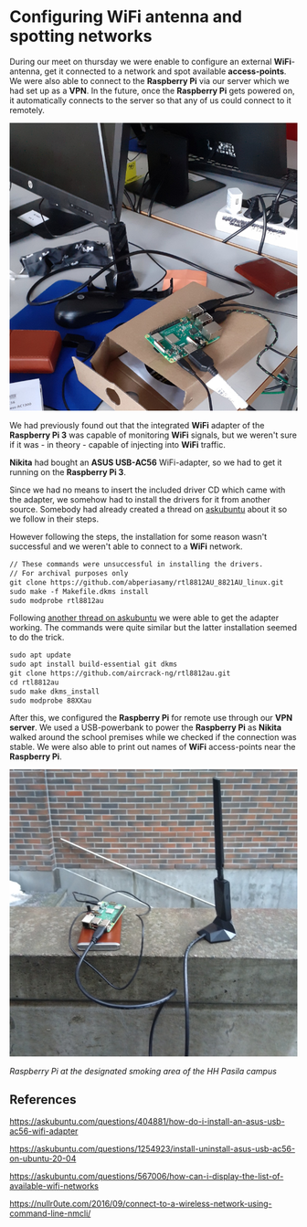 # Configuring WiFi antenna and spotting networks

During our meet on thursday we were enable to configure an external **WiFi**-antenna, get it connected to a network and spot available **access-points**. We were also able to connect to the **Raspberry Pi** via our server which we had set up as a **VPN**. In the future, once the **Raspberry Pi** gets powered on, it automatically connects to the server so that any of us could connect to it remotely.

![raspiwifi001](./imgs/raspiwifi001.jpg)

We had previously found out that the integrated **WiFi** adapter of the **Raspberry Pi 3** was capable of monitoring **WiFi** signals, but we weren't sure if it was - in theory - capable of injecting into **WiFi** traffic.

**Nikita** had bought an **ASUS USB-AC56** WiFi-adapter, so we had to get it running on the **Raspberry Pi 3**.

Since we had no means to insert the included driver CD which came with the adapter, we somehow had to install the drivers for it from another source. Somebody had already created a thread on [askubuntu](https://askubuntu.com/questions/404881/how-do-i-install-an-asus-usb-ac56-wifi-adapter) about it so we follow in their steps.

However following the steps, the installation for some reason wasn't successful and we weren't able to connect to a **WiFi** network.

    // These commands were unsuccessful in installing the drivers.
    // For archival purposes only
    git clone https://github.com/abperiasamy/rtl8812AU_8821AU_linux.git
    sudo make -f Makefile.dkms install
    sudo modprobe rtl8812au

Following [another thread on askubuntu](https://askubuntu.com/questions/1254923/install-uninstall-asus-usb-ac56-on-ubuntu-20-04) we were able to get the adapter working. The commands were quite similar but the latter installation seemed to do the trick.

```
sudo apt update
sudo apt install build-essential git dkms
git clone https://github.com/aircrack-ng/rtl8812au.git
cd rtl8812au
sudo make dkms_install
sudo modprobe 88XXau
```

After this, we configured the **Raspberry Pi** for remote use through our **VPN server**. We used a USB-powerbank to power the **Raspberry Pi** as **Nikita** walked around the school premises while we checked if the connection was stable. We were also able to print out names of **WiFi** access-points near the **Raspberry Pi**.

![raspiwifi002](./imgs/raspiwifi002.jpg)

_Raspberry Pi at the designated smoking area of the HH Pasila campus_

## References

https://askubuntu.com/questions/404881/how-do-i-install-an-asus-usb-ac56-wifi-adapter

https://askubuntu.com/questions/1254923/install-uninstall-asus-usb-ac56-on-ubuntu-20-04

https://askubuntu.com/questions/567006/how-can-i-display-the-list-of-available-wifi-networks

https://nullr0ute.com/2016/09/connect-to-a-wireless-network-using-command-line-nmcli/
